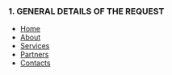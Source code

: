 ### 1. GENERAL DETAILS OF THE REQUEST
<ul>
<li><a href="README.md">Home</a></li>
<li><a href="#">About</a></li>
<li><a href="#">Services</a></li>
<li><a href="#">Partners</a></li>
<li><a href="#">Contacts</a></li>
</ul>

